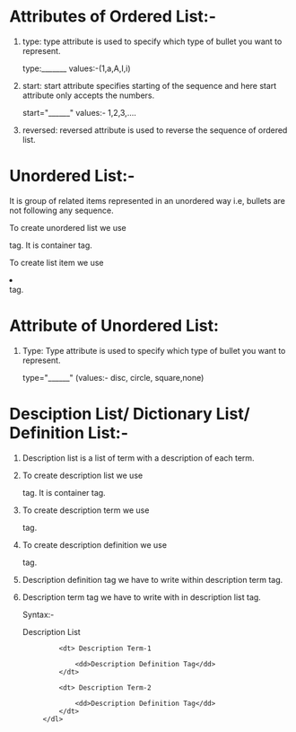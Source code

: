 # Attributes of Ordered List:-
1. type: type attribute is used to specify which type of bullet you want to represent.

    type:_______      values:-(1,a,A,I,i)

2. start: start attribute specifies starting of the sequence and here start attribute only accepts the numbers.

    start="______"      values:- 1,2,3,....

3. reversed: reversed attribute is used to reverse the sequence of ordered list.


# Unordered List:- 
  It is group of related items represented in an unordered way i.e, bullets are not following any sequence.

  To create unordered list we use <ul></ul> tag. It is container tag.

  To create list item we use <li></li> tag.

# Attribute of Unordered List: 
1. Type: Type attribute is used to specify which type of bullet you want to represent.

    type="______"     (values:- disc, circle, square,none)



# Desciption List/ Dictionary List/ Definition List:-
1. Description list is a list of term with a description of each term.
2. To create description list we use <dl></dl> tag. It is container tag.
3. To create description term we use <dt></dt> tag. 
4. To create description definition we use <dd></dd> tag.
5. Description definition tag we have to write within description term tag.
6. Description term tag we have to write with in description list tag. 

    Syntax:- 
            <dl> Description List

                <dt> Description Term-1

                    <dd>Description Definition Tag</dd>
                </dt>

                <dt> Description Term-2
                
                    <dd>Description Definition Tag</dd>
                </dt>
            </dl>